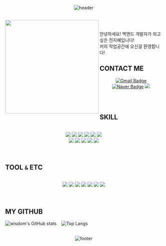<div align="center"> 
 
![header](https://capsule-render.vercel.app/api?type=waving&color=timeGradient&height=250&text=Welcome!&desc=wisdom's&nbsp;GitHub&nbsp;👋&descSize=30&descAlignY=65&animation=fadeIn&fontAlignY=35)

</div>
<br>

<img src="https://user-images.githubusercontent.com/104509621/226888051-4fd13136-9ebd-4bf3-beb1-b5519c0645c2.png" width="300" height="300" align="left"/>
<br>
<br>
안녕하세요! 백엔드 개발자가 되고 싶은 전지혜입니다!<br>
저의 작업공간에 오신걸 환영합니다!<br>


 ## CONTACT ME
 <div align="center">
 
 [![Gmail Badge](https://img.shields.io/badge/Gmail-d14836?style=for-the-badg&logo=Gmail&logoColor=white&link=mailto:jiniminous00@gmail.com)](mailto:jiniminous00@gmail.com) [![Naver Badge](https://img.shields.io/badge/Naver-03C75A?style=for-the-badg&logo=Naver&logoColor=white&link=mailto:wisdom5565@naver.com)](mailto:wisdom5565@naver.com) <a href="https://biblia00.tistory.com/"><img src="https://img.shields.io/badge/Tistory-000?style=for-the-badg&logo=Tistory&logoColor=white"/></a>
 
</div>
 
<br>
<br>

## SKILL 
<br>
<div align="center">
<img src="https://img.shields.io/badge/html5-E34F26?style=for-the-badge&logo=html5&logoColor=white"> <img src="https://img.shields.io/badge/CSS3-1572B6?style=for-the-badge&logo=CSS3&logoColor=white"/> <img src="https://img.shields.io/badge/JavaScript-F7DF1E?style=for-the-badge&logo=JavaScript&logoColor=white"/> <img src="https://img.shields.io/badge/jQuery-0769AD?style=for-the-badge&logo=jQuery&logoColor=white"/> <img src="https://img.shields.io/badge/Thymeleaf-005F0F?style=for-the-badge&logo=Thymeleaf&logoColor=white"/> <img src="https://img.shields.io/badge/Ajax-1572B6?style=for-the-badge&logo=&logoColor=white"/><br> 
<img src="https://img.shields.io/badge/Java-007396?style=for-the-badge&logo=Java&logoColor=white"/> <img src="https://img.shields.io/badge/Spring-6DB33F?style=for-the-badge&logo=Spring&logoColor=white"> <img src="https://img.shields.io/badge/jsp-000?style=for-the-badge&logo=&logoColor=white"/> <img src="https://img.shields.io/badge/Oracle-F80000?style=for-the-badge&logo=Oracle&logoColor=white"/> <img src="https://img.shields.io/badge/mysql-4479A1?style=for-the-badge&logo=MySQL&logoColor=white"/>
 </div>
<br>
<br>

## TOOL `&` ETC
<br>
<div align="center">
<img src="https://img.shields.io/badge/IntelliJ IDEA-000000?style=for-the-badge&logo=IntelliJ IDEA&logoColor=white"/> <img src="https://img.shields.io/badge/Eclipse IDE-2C2255?style=for-the-badge&logo=Eclipse IDE&logoColor=white"/> <img src="https://img.shields.io/badge/Visual Studio-5C2D91?style=for-the-badge&logo=Visual Studio&logoColor=white"/> <img src="https://img.shields.io/badge/Visual Studio Code-007ACC?style=for-the-badge&logo=Visual Studio Code&logoColor=white"/> <img src="https://img.shields.io/badge/BootStrap-7952B3?style=for-the-badge&logo=Bootstrap&logoColor=white"/> <img src="https://img.shields.io/badge/Git-F05032?style=for-the-badge&logo=Git&logoColor=white"/> <img src="https://img.shields.io/badge/GitHub-181717?style=for-the-badge&logo=GitHub&logoColor=white"/>
 </div>
 <br>
 <br>
 


## MY GITHUB 
![wisdom's GitHub stats](https://github-readme-stats.vercel.app/api?username=wisdom5565&show_icons=true&theme=transparent) &nbsp;&nbsp;&nbsp;![Top Langs](https://github-readme-stats.vercel.app/api/top-langs/?username=wisdom5565&layout=compact&theme=transparent)
<br>
<br>
 
<div align="center"> 
  
![footer](https://capsule-render.vercel.app/api?type=waving&color=timeGradient&height=250&desc=Thank&nbsp;you&nbsp;for&nbsp;visiting&descSize=30&descAlignY=70&animation=fadeIn&section=footer)

</div>

